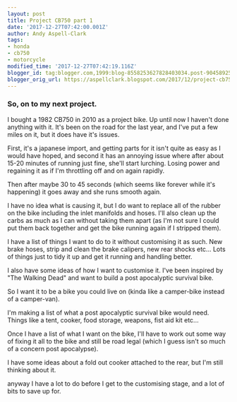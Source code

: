 ```yaml
---
layout: post
title: Project CB750 part 1
date: '2017-12-27T07:42:00.001Z'
author: Andy Aspell-Clark
tags:
- honda
- cb750
- motorcycle
modified_time: '2017-12-27T07:42:19.116Z'
blogger_id: tag:blogger.com,1999:blog-8558253627828403034.post-9045892537314119146
blogger_orig_url: https://aspellclark.blogspot.com/2017/12/project-cb750-part-1.html
---
```


### So, on to my next project.

I bought a 1982 CB750 in 2010 as a project bike. Up until now I haven't done anything with it. It's been on the road for the last year, and I've put a few miles on it, but it does have it's issues.

First, it's a japanese import, and getting parts for it isn't quite as easy as I would have hoped, and second it has an annoying issue where after about 15-20 minutes of running just fine, she'll start lurching. Losing power and regaining it as if I'm throttling off and on again rapidly.

Then after maybe 30 to 45 seconds (which seems like forever while it's happening) it goes away and she runs smooth again.

I have no idea what is causing it, but I do want to replace all of the rubber on the bike including the inlet manifolds and hoses. I'll also clean up the carbs as much as I can without taking them apart (as I'm not sure I could put them back together and get the bike running again if I stripped them).

I have a list of things I want to do to it without customising it as such. New brake hoses, strip and clean the brake calipers, new rear shocks etc... Lots of things just to tidy it up and get it running and handling better.

I also have some ideas of how I want to customise it. I've been inspired by "The Walking Dead" and want to build a post apocalyptic survival bike.

So I want it to be a bike you could live on (kinda like a camper-bike instead of a camper-van).

I'm making a list of what a post apocalyptic survival bike would need. Things like a tent, cooker, food storage, weapons, fist aid kit etc...

Once I have a list of what I want on the bike, I'll have to work out some way of fixing it all to the bike and still be road legal (which I guess isn't so much of a concern post apocalypse).

I have some ideas about a fold out cooker attached to the rear, but I'm still thinking about it.

anyway I have a lot to do before I get to the customising stage, and a lot of bits to save up for.